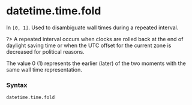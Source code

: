 # datetime.time.fold

In `[0, 1]`. Used to disambiguate wall times during a repeated interval.

?> A repeated interval occurs when clocks are rolled back at the end of daylight saving time or when the UTC offset for the current zone is decreased for political reasons.

The value 0 (1) represents the earlier (later) of the two moments with the same wall time representation.

### Syntax

```python
datetime.time.fold
```